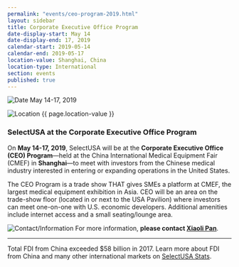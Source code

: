 ```yaml
---
permalink: "events/ceo-program-2019.html"
layout: sidebar
title: Corporate Executive Office Program
date-display-start: May 14
date-display-end: 17, 2019
calendar-start: 2019-05-14
calendar-end: 2019-05-17
location-value: Shanghai, China
location-type: International
section: events
published: true
---
```


![Date](https://google.github.io/material-design-icons/action/svg/design/ic_event_24px.svg "Date") May 14-17, 2019

![Location](http://google.github.io/material-design-icons/social/svg/design/ic_location_city_24px.svg "Location") {{ page.location-value }}

### SelectUSA at the Corporate Executive Office Program

On **May 14-17, 2019**, SelectUSA will be at the **Corporate Executive Office (CEO) Program**—held at the China International Medical Equipment Fair (CMEF) in **Shanghai**—to meet with investors from the Chinese medical industry interested in entering or expanding operations in the United States.

The CEO Program is a trade show THAT gives SMEs a platform at CMEF, the largest medical equipment exhibition in Asia. CEO will be an area on the trade-show floor (located in or next to the USA Pavilion) where investors can meet one-on-one with U.S. economic developers. Additional amenities include internet access and a small seating/lounge area.

![Contact/Information](http://google.github.io/material-design-icons/action/svg/design/ic_speaker_notes_24px.svg "Contact/Information") For more information, **please contact [Xiaoli Pan](mailto:xiaoli.pan@trade.gov)**.

---

Total FDI from China exceeded $58 billion in 2017. Learn more about FDI from China and many other international markets on [SelectUSA Stats](https://www.selectusa.gov/selectusa-stats).
